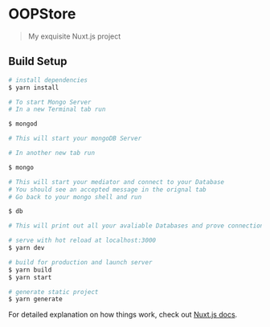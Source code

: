 # OOPStore

> My exquisite Nuxt.js project

## Build Setup

``` bash
# install dependencies
$ yarn install

# To start Mongo Server
# In a new Terminal tab run

$ mongod

# This will start your mongoDB Server

# In another new tab run

$ mongo

# This will start your mediator and connect to your Database
# You should see an accepted message in the orignal tab
# Go back to your mongo shell and run

$ db

# This will print out all your avaliable Databases and prove connection is succesful

# serve with hot reload at localhost:3000
$ yarn dev

# build for production and launch server
$ yarn build
$ yarn start

# generate static project
$ yarn generate
```

For detailed explanation on how things work, check out [Nuxt.js docs](https://nuxtjs.org).
